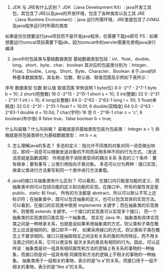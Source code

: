 1. JDK 与 JRE有什么区别？
JDK（Java Development Kit）: java开发工具包，其包含了JRE以及java的开发环境，包含了各种类库以及工具
JRE （Java Runtime Environment）：java 运行所需环境，JRE里面包含了JVM以及java程序运行时所需的类库

如果是仅仅想要运行java项目而不是开发java程序，仅需要下载jre即可
PS：如果想要运行tomcat项目需要下载jdk，因为tomcat中的servlet需要先使用java进行编译

2. java中的包装类与基础数据类型
基础数据类型包括：int、float、double、long、short、byte、char、boolean
其对应的包装类分别为：Integer、Float、Double、Long、Short、Byte、Character、Boolean
  关于Java的8种基本数据类型，其名称、位数、默认值、取值范围及示例如下表所示：

序号 数据类型 位数 默认值 取值范围 举例说明
1	byte(位)	8	0	 -2^7 - 2^7-1	byte b = 10;
2	short(短整数)	16	0	-2^15 - 2^15-1	short s = 10;
3	int(整数)	32	0	-2^31 - 2^31-1	int i = 10;
4	long(长整数)	64	0	-2^63 - 2^63-1	long l = 10l;
5	float(单精度)	32	0.0	-2^31 - 2^31-1	float f = 10.0f;
6	double(双精度)	64	0.0	-2^63 - 2^63-1	double d = 10.0d;
7	char(字符)	16	空	0 - 2^16-1	char c = 'c';
8	boolean(布尔值)	8	false	true、false	boolean b = true;

什么叫装箱？什么叫拆箱？
装箱就是将基础类型包装为包装类： Integer a = 1;
拆箱就是将包装类转化为基础数据类型： int b = a;

3. 怎么理解java的多态？
多态的定义：指允许不同类的对象对同一消息做出响应。即同一消息可以根据发送对象的不同而采用多种不同的行为方式。（发送消息就是函数调用）
作用是用于消除类型间的耦合关系
多态的三个条件：要有继承；要有重写；父类引用指向子类对象。
多态可以分为两种：接口实现，继承父类进行方法重写和同一个类中进行方法重载。

4. java的接口与抽象类有什么区别？
可以看到，在接口内只能是功能的定义，而抽象类中则可以包括功能的定义和功能的实现。在接口中，所有的属性肯定是 public、static 和 final，
所有的方法都是 abstract，所以可以默认不写上述标识符；在抽象类中，既可以包含抽象的定义，也可以包含具体的实现方法。
可以看到，在接口的实现类中使用 implements 关键字；而在抽象类的实现类中，则使用 extends 关键字。一个接口的实现类可以实现多个接口，
而一个抽象类的实现类则只能实现一个抽象类。
其实在 Java 中，抽象类和具体实现类之间是一种继承关系，也就是说如果釆用抽象类的方式，则父类和子类在概念上应该是相同的。接口却不一样，
如果采用接口的方式，则父类和子类在概念上不要求相同。接口只是抽取相互之间没有关系的类的共同特征，而不用关注类之间的关系，它可以使没有
层次关系的类具有相同的行为。因此，可以这样说：抽象类是对一组具有相同属性和方法的逻辑上有关系的事物的一种抽象，而接口则是对一组具有相
同属性和方法的逻辑上不相关的事物的一种抽象。
抽象类用于一组相关的事物，表示的是“is a”的关系，而接口用于一组不相关的事物，表示的是“like a”的关系。
